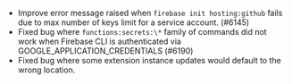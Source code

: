 - Improve error message raised when `firebase init hosting:github` fails due to max number of keys limit for a service account. (#6145)
- Fixed bug where `functions:secrets:\*` family of commands did not work when Firebase CLI is authenticated via GOOGLE_APPLICATION_CREDENTIALS (#6190)
- Fixed bug where some extension instance updates would default to the wrong location.
